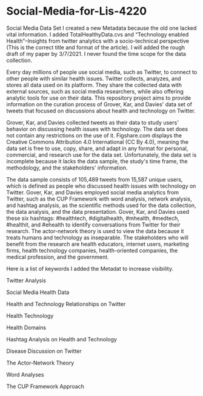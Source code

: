 # Social-Media-for-Lis-4220
Social Media Data Set 
I created a new Metadata because the old one lacked vital information. I added TotalHealthyData.cvs and “Technology enabled Health”–Insights from twitter analytics with a socio-technical perspective (This is the correct title and format of the article). I will added the rough draft of my paper by 3/7/2021. 
I never found the time scope for the data collection. 

Every day millions of people use social media, such as Twitter, to connect to other people with similar health issues. Twitter collects, analyzes, and stores all data used on its platform. They share the collected data with external sources, such as social media researchers, while also offering analytic tools for use on their data. This repository project aims to provide information on the curation process of Grover, Kar, and Davies' data set of tweets that focused on discussions about health and technology on Twitter. 

Grover, Kar, and Davies collected tweets as their data to study users' behavior on discussing health issues with technology. The data set does not contain any restrictions on the use of it. Figshare.com displays the Creative Commons Attribution 4.0 International (CC By 4.0), meaning the data set is free to use, copy, share, and adapt in any format for personal, commercial, and research use for the data set. Unfortunately, the data set is incomplete because it lacks the data sample, the study's time frame, the methodology, and the stakeholders' information. 

The data sample consists of 105,489 tweets from 15,587 unique users, which is defined as people who discussed health issues with technology on Twitter. Gover, Kar, and Davies employed social media analytics from Twitter, such as the CUP Framework with word analysis, network analysis, and hashtag analysis, as the scientific methods used for the data collection, the data analysis, and the data presentation. Gover, Kar, and Davies used these six hashtags: #healthtech, #digitalhealth, #mhealth, #medtech, #healthit, and #ehealth to identify conversations from Twitter for their research. The actor-network theory is used to view the data because it treats humans and technology as inseparable. The stakeholders who will benefit from the research are health educators, internet users, marketing firms, health technology companies, health-oriented companies, the medical profession, and the government. 

Here is a list of keywords I added the Metadat to increase visibility. 


 Twitter Analysis 

 Social Media Health Data

 Health and Technology Relationships on Twitter

 Health Technology

 Health Domains

 Hashtag Analysis on Health and Technology

 Disease Discussion on Twitter

 The Actor-Network Theory

 Word Analyses

 The CUP Framework Approach
